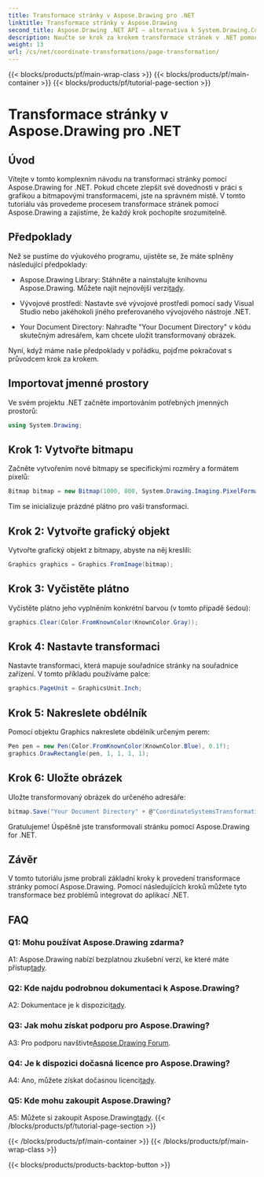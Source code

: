 ```yaml
---
title: Transformace stránky v Aspose.Drawing pro .NET
linktitle: Transformace stránky v Aspose.Drawing
second_title: Aspose.Drawing .NET API – alternativa k System.Drawing.Common
description: Naučte se krok za krokem transformace stránek v .NET pomocí Aspose.Drawing. Vylepšete své grafické dovednosti pomocí tohoto komplexního tutoriálu.
weight: 13
url: /cs/net/coordinate-transformations/page-transformation/
---
```


{{< blocks/products/pf/main-wrap-class >}}
{{< blocks/products/pf/main-container >}}
{{< blocks/products/pf/tutorial-page-section >}}

# Transformace stránky v Aspose.Drawing pro .NET

## Úvod

Vítejte v tomto komplexním návodu na transformaci stránky pomocí Aspose.Drawing for .NET. Pokud chcete zlepšit své dovednosti v práci s grafikou a bitmapovými transformacemi, jste na správném místě. V tomto tutoriálu vás provedeme procesem transformace stránek pomocí Aspose.Drawing a zajistíme, že každý krok pochopíte srozumitelně.

## Předpoklady

Než se pustíme do výukového programu, ujistěte se, že máte splněny následující předpoklady:

-  Aspose.Drawing Library: Stáhněte a nainstalujte knihovnu Aspose.Drawing. Můžete najít nejnovější verzi[tady](https://releases.aspose.com/drawing/net/).

- Vývojové prostředí: Nastavte své vývojové prostředí pomocí sady Visual Studio nebo jakéhokoli jiného preferovaného vývojového nástroje .NET.

- Your Document Directory: Nahraďte "Your Document Directory" v kódu skutečným adresářem, kam chcete uložit transformovaný obrázek.

Nyní, když máme naše předpoklady v pořádku, pojďme pokračovat s průvodcem krok za krokem.

## Importovat jmenné prostory

Ve svém projektu .NET začněte importováním potřebných jmenných prostorů:

```csharp
using System.Drawing;
```

## Krok 1: Vytvořte bitmapu

Začněte vytvořením nové bitmapy se specifickými rozměry a formátem pixelů:

```csharp
Bitmap bitmap = new Bitmap(1000, 800, System.Drawing.Imaging.PixelFormat.Format32bppPArgb);
```

Tím se inicializuje prázdné plátno pro vaši transformaci.

## Krok 2: Vytvořte grafický objekt

Vytvořte grafický objekt z bitmapy, abyste na něj kreslili:

```csharp
Graphics graphics = Graphics.FromImage(bitmap);
```

## Krok 3: Vyčistěte plátno

Vyčistěte plátno jeho vyplněním konkrétní barvou (v tomto případě šedou):

```csharp
graphics.Clear(Color.FromKnownColor(KnownColor.Gray));
```

## Krok 4: Nastavte transformaci

Nastavte transformaci, která mapuje souřadnice stránky na souřadnice zařízení. V tomto příkladu používáme palce:

```csharp
graphics.PageUnit = GraphicsUnit.Inch;
```

## Krok 5: Nakreslete obdélník

Pomocí objektu Graphics nakreslete obdélník určeným perem:

```csharp
Pen pen = new Pen(Color.FromKnownColor(KnownColor.Blue), 0.1f);
graphics.DrawRectangle(pen, 1, 1, 1, 1);
```

## Krok 6: Uložte obrázek

Uložte transformovaný obrázek do určeného adresáře:

```csharp
bitmap.Save("Your Document Directory" + @"CoordinateSystemsTransformations\PageTransformation_out.png");
```

Gratulujeme! Úspěšně jste transformovali stránku pomocí Aspose.Drawing for .NET.

## Závěr

V tomto tutoriálu jsme probrali základní kroky k provedení transformace stránky pomocí Aspose.Drawing. Pomocí následujících kroků můžete tyto transformace bez problémů integrovat do aplikací .NET.

## FAQ

### Q1: Mohu používat Aspose.Drawing zdarma?

 A1: Aspose.Drawing nabízí bezplatnou zkušební verzi, ke které máte přístup[tady](https://releases.aspose.com/).

### Q2: Kde najdu podrobnou dokumentaci k Aspose.Drawing?

 A2: Dokumentace je k dispozici[tady](https://reference.aspose.com/drawing/net/).

### Q3: Jak mohu získat podporu pro Aspose.Drawing?

 A3: Pro podporu navštivte[Aspose.Drawing Forum](https://forum.aspose.com/c/diagram/17).

### Q4: Je k dispozici dočasná licence pro Aspose.Drawing?

 A4: Ano, můžete získat dočasnou licenci[tady](https://purchase.aspose.com/temporary-license/).

### Q5: Kde mohu zakoupit Aspose.Drawing?

 A5: Můžete si zakoupit Aspose.Drawing[tady](https://purchase.aspose.com/buy).
{{< /blocks/products/pf/tutorial-page-section >}}

{{< /blocks/products/pf/main-container >}}
{{< /blocks/products/pf/main-wrap-class >}}

{{< blocks/products/products-backtop-button >}}
